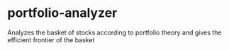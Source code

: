 # portfolio-analyzer
Analyzes the basket of stocks according to portfolio theory and gives the efficient frontier of the basket
